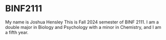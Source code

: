# BINF2111

My name is Joshua Hensley
This is Fall 2024 semester of BINF 2111.
I am a double major in Biology and Psychology with a minor in Chemistry, and I am a fifth year.
